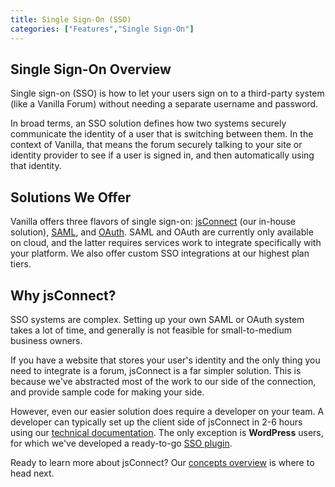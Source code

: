 ```yaml
---
title: Single Sign-On (SSO)
categories: ["Features","Single Sign-On"]
---
```


## Single Sign-On Overview

Single sign-on (SSO) is how to let your users sign on to a third-party system (like a Vanilla Forum) without needing a separate username and password.

In broad terms, an SSO solution defines how two systems securely communicate the identity of a user that is switching between them. In the context of Vanilla, that means the forum securely talking to your site or identity provider to see if a user is signed in, and then automatically using that identity.

## Solutions We Offer

Vanilla offers three flavors of single sign-on:  [jsConnect](/features/sso/jsconnect) (our in-house solution), [SAML](/features/sso/saml), and [OAuth](/features/sso/oauth). SAML and OAuth are currently only available on cloud, and the latter requires services work to integrate specifically with your platform. We also offer custom SSO integrations at our highest plan tiers.

## Why jsConnect?

SSO systems are complex. Setting up your own SAML or OAuth system takes a lot of time, and generally is not feasible for small-to-medium business owners.

If you have a website that stores your user's identity and the only thing you need to integrate is a forum, jsConnect is a far simpler solution. This is because we've abstracted most of the work to our side of the connection, and provide sample code for making your side.

However, even our easier solution does require a developer on your team. A developer can typically set up the client side of jsConnect in 2-6 hours using our [technical documentation](/features/sso/jsconnect/overview). The only exception is **WordPress** users, for which we've developed a ready-to-go [SSO plugin](https://wordpress.org/plugins/vanilla-forums/).

Ready to learn more about jsConnect? Our [concepts overview](/features/sso/jsconnect) is where to head next.
